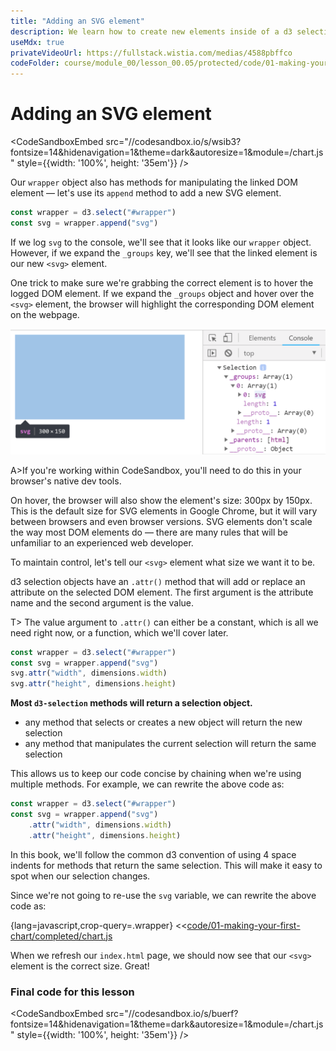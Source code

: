 ```yaml
---
title: "Adding an SVG element"
description: We learn how to create new elements inside of a d3 selection object.
useMdx: true
privateVideoUrl: https://fullstack.wistia.com/medias/4588pbffco
codeFolder: course/module_00/lesson_00.05/protected/code/01-making-your-first-chart/end
---
```


# Adding an SVG element

<CodeSandboxEmbed
  src="//codesandbox.io/s/wsib3?fontsize=14&hidenavigation=1&theme=dark&autoresize=1&module=/chart.js"
  style={{width: '100%', height: '35em'}}
/>


Our `wrapper` object also has methods for manipulating the linked DOM element — let's use its `append` method to add a new SVG element.

```javascript
const wrapper = d3.select("#wrapper")
const svg = wrapper.append("svg")
```

If we log `svg` to the console, we'll see that it looks like our `wrapper` object. However, if we expand the `_groups` key, we'll see that the linked element is our new `<svg>` element.

One trick to make sure we're grabbing the correct element is to hover the logged DOM element. If we expand the `_groups` object and hover over the `<svg>` element, the browser will highlight the corresponding DOM element on the webpage.

![svg selection with hover](./public/images/1-making-your-first-chart/selection-hover.png)

A>If you're working within CodeSandbox, you'll need to do this in your browser's native dev tools.

On hover, the browser will also show the element's size: 300px by 150px. This is the default size for SVG elements in Google Chrome, but it will vary between browsers and even browser versions. SVG elements don't scale the way most DOM elements do — there are many rules that will be unfamiliar to an experienced web developer.

To maintain control, let's tell our `<svg>` element what size we want it to be.

d3 selection objects have an `.attr()` method that will add or replace an attribute on the selected DOM element. The first argument is the attribute name and the second argument is the value.

T> The value argument to `.attr()` can either be a constant, which is all we need right now, or a function, which we'll cover later.

```javascript
const wrapper = d3.select("#wrapper")
const svg = wrapper.append("svg")
svg.attr("width", dimensions.width)
svg.attr("height", dimensions.height)
```

**Most `d3-selection` methods will return a selection object.**

- any method that selects or creates a new object will return the new selection
- any method that manipulates the current selection will return the same selection

This allows us to keep our code concise by chaining when we're using multiple methods. For example, we can rewrite the above code as:

```javascript
const wrapper = d3.select("#wrapper")
const svg = wrapper.append("svg")
    .attr("width", dimensions.width)
    .attr("height", dimensions.height)
```

In this book, we'll follow the common d3 convention of using 4 space indents for methods that return the same selection. This will make it easy to spot when our selection changes.

Since we're not going to re-use the `svg` variable, we can rewrite the above code as:

{lang=javascript,crop-query=.wrapper}
<<[code/01-making-your-first-chart/completed/chart.js](./protected/code/01-making-your-first-chart/completed/chart.js)

When we refresh our `index.html` page, we should now see that our `<svg>` element is the correct size. Great!

### Final code for this lesson

<CodeSandboxEmbed
  src="//codesandbox.io/s/buerf?fontsize=14&hidenavigation=1&theme=dark&autoresize=1&module=/chart.js"
  style={{width: '100%', height: '35em'}}
/>